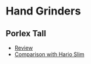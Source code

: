 # Hand Grinders

Porlex Tall
---

- [Review](https://www.youtube.com/watch?v=BLMd58cGU_4)
- [Comparison with Hario Slim](https://www.youtube.com/watch?v=r_221QOLMj4)
